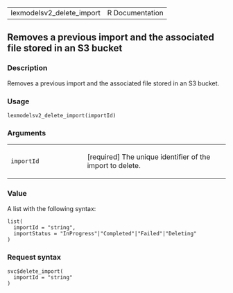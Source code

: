 <table style="width: 100%;">
<tbody>
<tr class="odd">
<td>lexmodelsv2_delete_import</td>
<td style="text-align: right;">R Documentation</td>
</tr>
</tbody>
</table>

## Removes a previous import and the associated file stored in an S3 bucket

### Description

Removes a previous import and the associated file stored in an S3
bucket.

### Usage

    lexmodelsv2_delete_import(importId)

### Arguments

<table>
<colgroup>
<col style="width: 35%" />
<col style="width: 65%" />
</colgroup>
<tbody>
<tr class="odd">
<td><code id="lexmodelsv2_delete_import_:_importId">importId</code></td>
<td><p>[required] The unique identifier of the import to
delete.</p></td>
</tr>
</tbody>
</table>

### Value

A list with the following syntax:

    list(
      importId = "string",
      importStatus = "InProgress"|"Completed"|"Failed"|"Deleting"
    )

### Request syntax

    svc$delete_import(
      importId = "string"
    )
